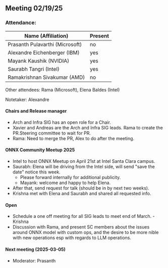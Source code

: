 ##  Meeting 02/19/25

### Attendance:

| Name (Affiliation)              | Present  |
| ------------------------------- | -------- |
| Prasanth Pulavarthi (Microsoft) | no |
| Alexandre Eichenberger (IBM)    | yes |
| Mayank Kaushik (NVIDIA)         | yes |
| Saurabh Tangri (Intel)          | yes |
| Ramakrishnan Sivakumar (AMD)    | no |

Other attendees: Rama (Microsoft), Elena Baldes (Intel)

Notetaker: Alexandre

#### Chairs and Release manager
- Arch and Infra SIG has an open role for a Chair.
- Xavier and Andreas are the Arch and Infra SIG leads. Rama to create the PR.Steering committee to wait for PR.
- Rama: Need to merge the PR, Alex to do after the meeting.

#### ONNX Community Meetup 2025
- Intel to host ONNX Meetup on April 21st at Intel Santa Clara campus.
- Saurabh: Elena will be driving from the Intel side, will send "save the date" notice this week.
  - Please forward internally for additional publicity.
  - Mayank: welcome and happy to help Elena. 
- After that, send request for talk (should be in by next two weeks).
- Krishna met with Elena and Saurabh and shared all requested info.

#### Open
 - Schedule a one off meeting for all SIG leads to meet end of March. - Krishna
 - Discussion with Rama, and present SC members about the issues around ONNX model with custom ops, and the desire to be more nible with new operations esp with regards to LLM operations.
   
#### Next meeting (2025-03-05)
 - Moderator: Prasanth
